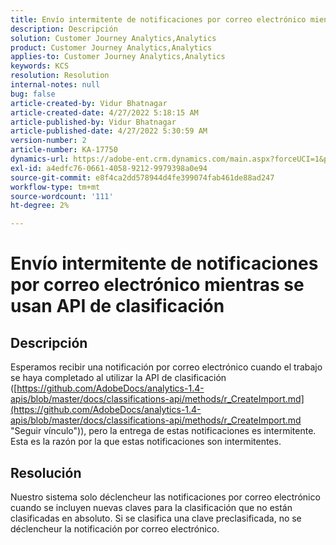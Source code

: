 ```yaml
---
title: Envío intermitente de notificaciones por correo electrónico mientras se usan API de clasificación
description: Descripción
solution: Customer Journey Analytics,Analytics
product: Customer Journey Analytics,Analytics
applies-to: Customer Journey Analytics,Analytics
keywords: KCS
resolution: Resolution
internal-notes: null
bug: false
article-created-by: Vidur Bhatnagar
article-created-date: 4/27/2022 5:18:15 AM
article-published-by: Vidur Bhatnagar
article-published-date: 4/27/2022 5:30:59 AM
version-number: 2
article-number: KA-17750
dynamics-url: https://adobe-ent.crm.dynamics.com/main.aspx?forceUCI=1&pagetype=entityrecord&etn=knowledgearticle&id=cb09486d-e9c5-ec11-a7b6-0022480a10ee
exl-id: a4edfc76-0661-4058-9212-9979398a0e94
source-git-commit: e8f4ca2dd578944d4fe399074fab461de88ad247
workflow-type: tm+mt
source-wordcount: '111'
ht-degree: 2%

---
```


# Envío intermitente de notificaciones por correo electrónico mientras se usan API de clasificación

## Descripción


Esperamos recibir una notificación por correo electrónico cuando el trabajo se haya completado al utilizar la API de clasificación ([https://github.com/AdobeDocs/analytics-1.4-apis/blob/master/docs/classifications-api/methods/r_CreateImport.md](https://github.com/AdobeDocs/analytics-1.4-apis/blob/master/docs/classifications-api/methods/r_CreateImport.md "Seguir vínculo")), pero la entrega de estas notificaciones es intermitente. Esta es la razón por la que estas notificaciones son intermitentes.


## Resolución


Nuestro sistema solo déclencheur las notificaciones por correo electrónico cuando se incluyen nuevas claves para la clasificación que no están clasificadas en absoluto. Si se clasifica una clave preclasificada, no se déclencheur la notificación por correo electrónico.
